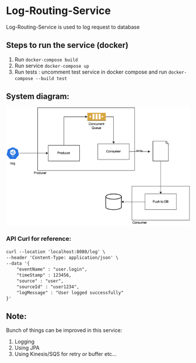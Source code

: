 # Log-Routing-Service

Log-Routing-Service is used to log request to database



## Steps to run the service (docker)
1. Run ```docker-compose build```
2. Run service ```docker-compose up```
3. Run tests : uncomment test service in docker compose and run  ```docker-compose --build test```

## System diagram:
![Alt text](doc/log-routing-service.png?raw=true "Log-Routing-Service")


### API Curl for reference:
```
curl --location 'localhost:8080/log' \
--header 'Content-Type: application/json' \
--data '{
    "eventName" : "user.login",
    "timeStamp" : 123456,
    "source" : "user",
    "sourceId" : "user1234",
    "logMessage" : "User logged successfully"
}'
```

## Note:
Bunch of things can be improved in this service:
1. Logging
2. Using JPA
3. Using Kinesis/SQS for retry or buffer
etc...